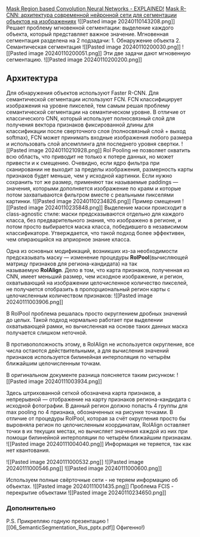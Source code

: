 [Mask Region based Convolution Neural Networks - EXPLAINED!](https://www.youtube.com/watch?v=4tkgOzQ9yyo)
[Mask R-CNN: архитектура современной нейронной сети для сегментации объектов на изображениях](https://habr.com/ru/articles/421299/)
![[Pasted image 20240110143208.png]]
Решает проблему мгновенной сегментации: выделение каждого объекта, который представляет важное значение.
Мгновенная сегментация разделена на 2 подзадачи:
	1. Обнаружение объекта
	2. Семантическая сегментация
![[Pasted image 20240110200030.png]]
![[Pasted image 20240110200051.png]]
Эти две задачи дают мгновенную сегментацию. 
![[Pasted image 20240110200200.png]]

## **Архитектура**
Для обнаружения объектов используют Faster R-CNN.
Для семантической сегментации используют FCN.
FCN классифицирует изображения на уровне пикселей, тем самым решая проблему семантической сегментации на семантическом уровне. В отличие от классического CNN, который использует полносвязный слой для получения вектора признаков фиксированной длины для классификации после сверточного слоя (полносвязный слой + выход softmax), FCN может принимать входные изображения любого размера и использовать слой апсемплинга для последнего уровня свертки.
![[Pasted image 20240110210928.png]]
Rol Pooling не позволяет охватить всю область, что приводит не только к потере данных, но может привести и к смещению. Очевидно, если ядро фильтра при сканировании не выходит за пределы изображения, размерность карты признаков будет меньше, чем у исходной картинки. Если нужно сохранить тот же размер, применяют так называемые paddings — значения, которыми дополняется изображение по краям и которые потом захватываются фильтром вместе с реальными пикселями картинки.
![[Pasted image 20240110234826.png]]
Пример смещения
![[Pasted image 20240110235848.png]]
Выделение маски происходит в class-agnostic стиле: маски предсказываются отдельно для каждого класса, без предварительного знания, что изображено в регионе, и потом просто выбирается маска класса, победившего в независимом классификаторе. Утверждается, что такой подход более эффективен, чем опирающийся на априорное знание класса.  
  
Одна из основных модификаций, возникших из-за необходимости предсказывать маску — изменение процедуры **RoIPool**(вычисляющей матрицу признаков для региона-кандидата) на так называемую **RoIAlign**. Дело в том, что карта признаков, полученная из CNN, имеет меньший размер, чем исходное изображение, и регион, охватывающий на изображении целочисленное количество пикселей, не получается отобразить в пропорциональный регион карты с целочисленным количеством признаков:
![[Pasted image 20240111003906.png]]

В RoIPool проблема решалась просто округлением дробных значений до целых. Такой подход нормально работает при выделении охватывающей рамки, но вычисленная на основе таких данных маска получается слишком неточной.  
  
В противоположность этому, в RoIAlign не используется округление, все числа остаются действительными, а для вычисления значений признаков используется билинейная интерполяция по четырём ближайшим целочисленным точкам.  
  
В оригинальном документе разница поясняется таким рисунком:
![[Pasted image 20240111003934.png]]

Здесь штрихованной сеткой обозначена карта признаков, а непрерывной — отображение на карту признаков региона-кандидата с исходной фотографии. В данный регион должно попасть 4 группы для max pooling по 4 признака, обозначенных на рисунке точками. В отличие от процедуры RoIPool, которая за счёт округления просто бы выровняла регион по целочисленным координатам, RoIAlign оставляет точки в их текущих местах, но вычисляет значения каждой из них при помощи билинейной интерполяции по четырём ближайшим признакам.
![[Pasted image 20240111004040.png]]
Информация не теряется, так как нет квантования.


![[Pasted image 20240111000532.png]]
![[Pasted image 20240111000546.png]]
![[Pasted image 20240111000600.png]]


Используем полные свёрточные сети - не теряем информацию об объектах.
![[Pasted image 20240111001435.png]]
Проблема FCIS - перекрытие объектами
![[Pasted image 20240110234650.png]]

### Дополнительно
P.S. Прикрепляю годную презентацию
![[06_SemanticSegmentation_Rus_pptx.pdf]]
Офигенно!)